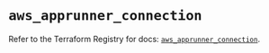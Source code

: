 # `aws_apprunner_connection`

Refer to the Terraform Registry for docs: [`aws_apprunner_connection`](https://registry.terraform.io/providers/hashicorp/aws/6.13.0/docs/resources/apprunner_connection).
